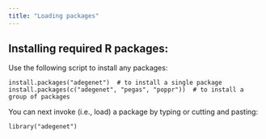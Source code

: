 ```yaml
---
title: "Loading packages"
---
```


Installing required R packages:
-----

Use the following script to install any packages:

```
install.packages("adegenet")  # to install a single package
install.packages(c("adegenet", "pegas", "poppr"))  # to install a group of packages
```

You can next invoke (i.e., load) a package by typing or cutting and pasting:
```
library("adegenet")
````



